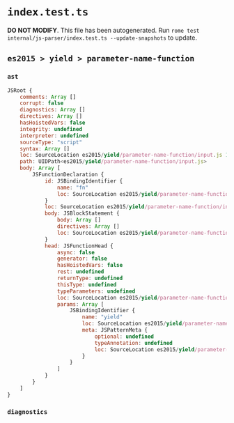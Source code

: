 # `index.test.ts`

**DO NOT MODIFY**. This file has been autogenerated. Run `rome test internal/js-parser/index.test.ts --update-snapshots` to update.

## `es2015 > yield > parameter-name-function`

### `ast`

```javascript
JSRoot {
	comments: Array []
	corrupt: false
	diagnostics: Array []
	directives: Array []
	hasHoistedVars: false
	integrity: undefined
	interpreter: undefined
	sourceType: "script"
	syntax: Array []
	loc: SourceLocation es2015/yield/parameter-name-function/input.js 1:0-1:21
	path: UIDPath<es2015/yield/parameter-name-function/input.js>
	body: Array [
		JSFunctionDeclaration {
			id: JSBindingIdentifier {
				name: "fn"
				loc: SourceLocation es2015/yield/parameter-name-function/input.js 1:9-1:11 (fn)
			}
			loc: SourceLocation es2015/yield/parameter-name-function/input.js 1:0-1:21
			body: JSBlockStatement {
				body: Array []
				directives: Array []
				loc: SourceLocation es2015/yield/parameter-name-function/input.js 1:19-1:21
			}
			head: JSFunctionHead {
				async: false
				generator: false
				hasHoistedVars: false
				rest: undefined
				returnType: undefined
				thisType: undefined
				typeParameters: undefined
				loc: SourceLocation es2015/yield/parameter-name-function/input.js 1:11-1:18
				params: Array [
					JSBindingIdentifier {
						name: "yield"
						loc: SourceLocation es2015/yield/parameter-name-function/input.js 1:12-1:17 (yield)
						meta: JSPatternMeta {
							optional: undefined
							typeAnnotation: undefined
							loc: SourceLocation es2015/yield/parameter-name-function/input.js 1:12-1:17
						}
					}
				]
			}
		}
	]
}
```

### `diagnostics`

```

```
